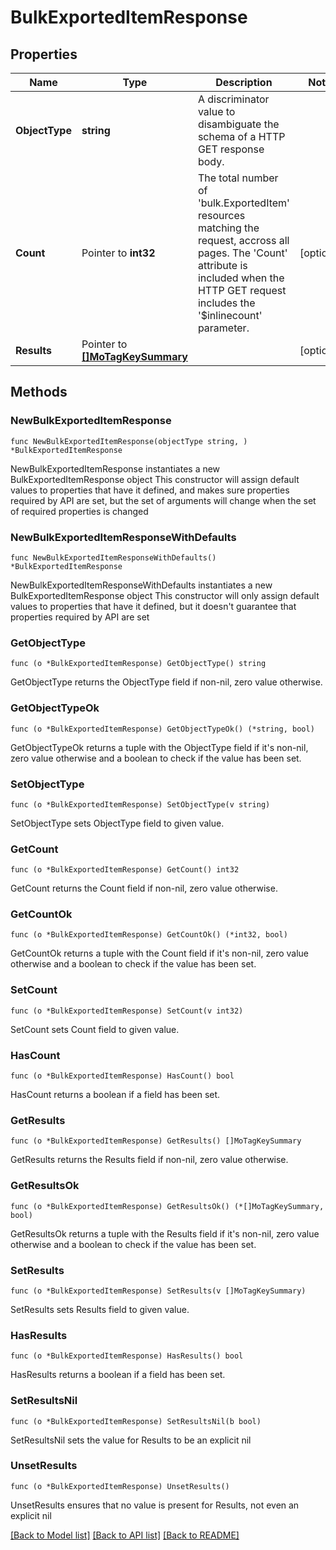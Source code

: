 # BulkExportedItemResponse

## Properties

Name | Type | Description | Notes
------------ | ------------- | ------------- | -------------
**ObjectType** | **string** | A discriminator value to disambiguate the schema of a HTTP GET response body. | 
**Count** | Pointer to **int32** | The total number of &#39;bulk.ExportedItem&#39; resources matching the request, accross all pages. The &#39;Count&#39; attribute is included when the HTTP GET request includes the &#39;$inlinecount&#39; parameter. | [optional] 
**Results** | Pointer to [**[]MoTagKeySummary**](MoTagKeySummary.md) |  | [optional] 

## Methods

### NewBulkExportedItemResponse

`func NewBulkExportedItemResponse(objectType string, ) *BulkExportedItemResponse`

NewBulkExportedItemResponse instantiates a new BulkExportedItemResponse object
This constructor will assign default values to properties that have it defined,
and makes sure properties required by API are set, but the set of arguments
will change when the set of required properties is changed

### NewBulkExportedItemResponseWithDefaults

`func NewBulkExportedItemResponseWithDefaults() *BulkExportedItemResponse`

NewBulkExportedItemResponseWithDefaults instantiates a new BulkExportedItemResponse object
This constructor will only assign default values to properties that have it defined,
but it doesn't guarantee that properties required by API are set

### GetObjectType

`func (o *BulkExportedItemResponse) GetObjectType() string`

GetObjectType returns the ObjectType field if non-nil, zero value otherwise.

### GetObjectTypeOk

`func (o *BulkExportedItemResponse) GetObjectTypeOk() (*string, bool)`

GetObjectTypeOk returns a tuple with the ObjectType field if it's non-nil, zero value otherwise
and a boolean to check if the value has been set.

### SetObjectType

`func (o *BulkExportedItemResponse) SetObjectType(v string)`

SetObjectType sets ObjectType field to given value.


### GetCount

`func (o *BulkExportedItemResponse) GetCount() int32`

GetCount returns the Count field if non-nil, zero value otherwise.

### GetCountOk

`func (o *BulkExportedItemResponse) GetCountOk() (*int32, bool)`

GetCountOk returns a tuple with the Count field if it's non-nil, zero value otherwise
and a boolean to check if the value has been set.

### SetCount

`func (o *BulkExportedItemResponse) SetCount(v int32)`

SetCount sets Count field to given value.

### HasCount

`func (o *BulkExportedItemResponse) HasCount() bool`

HasCount returns a boolean if a field has been set.

### GetResults

`func (o *BulkExportedItemResponse) GetResults() []MoTagKeySummary`

GetResults returns the Results field if non-nil, zero value otherwise.

### GetResultsOk

`func (o *BulkExportedItemResponse) GetResultsOk() (*[]MoTagKeySummary, bool)`

GetResultsOk returns a tuple with the Results field if it's non-nil, zero value otherwise
and a boolean to check if the value has been set.

### SetResults

`func (o *BulkExportedItemResponse) SetResults(v []MoTagKeySummary)`

SetResults sets Results field to given value.

### HasResults

`func (o *BulkExportedItemResponse) HasResults() bool`

HasResults returns a boolean if a field has been set.

### SetResultsNil

`func (o *BulkExportedItemResponse) SetResultsNil(b bool)`

 SetResultsNil sets the value for Results to be an explicit nil

### UnsetResults
`func (o *BulkExportedItemResponse) UnsetResults()`

UnsetResults ensures that no value is present for Results, not even an explicit nil

[[Back to Model list]](../README.md#documentation-for-models) [[Back to API list]](../README.md#documentation-for-api-endpoints) [[Back to README]](../README.md)


